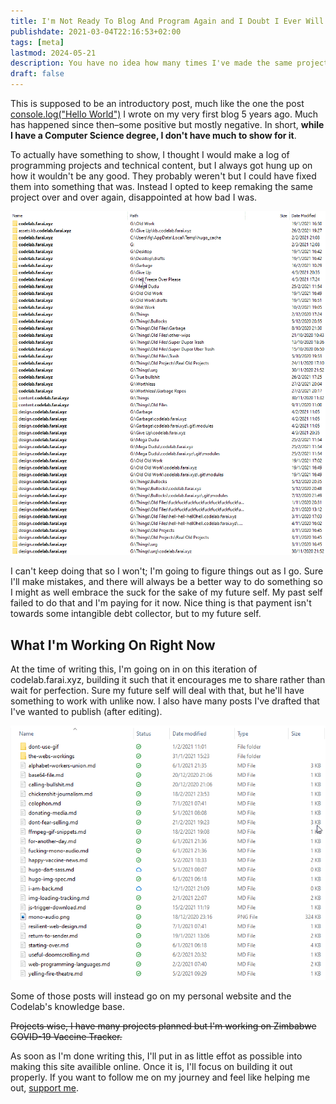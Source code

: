 ```yaml
---
title: I'm Not Ready To Blog And Program Again and I Doubt I Ever Will So I'll Figure It Out As I Go
publishdate: 2021-03-04T22:16:53+02:00
tags: [meta]
lastmod: 2024-05-21
description: You have no idea how many times I've made the same project over an over again. I'm sick of it so I'm going to make it up as I go.
draft: false 
---
```


This is supposed to be an introductory post, much like the one the post [console.log("Hello World")](http://web.archive.org/web/20160716060004/https://agckb.wordpress.com/2015/09/11/hello-world/) I wrote on my very first blog 5 years ago. Much has happened since then–some positive but mostly negative. In short, **while I have a Computer Science degree, I don't have much to show for it**.

To actually have something to show, I thought I would make a log of programming projects and technical content, but I always got hung up on how it wouldn't be any good. They probably weren't but I could have fixed them into something that was. Instead I opted to keep remaking the same project over and over again, disappointed at how bad I was.

![Numerous directories named something like "codelab.farai.xyz" listed in Explorer](/images/all-the-abandoned-websites.png)

I can't keep doing that so I won't; I'm going to figure things out as I go. Sure I'll make mistakes, and there will always be a better way to do something so I might as well embrace the suck for the sake of my future self. My past self failed to do that and I'm paying for it now. Nice thing is that payment isn't towards some intangible debt collector, but to my future self.

## What I'm Working On Right Now

At the time of writing this, I'm going on in on this iteration of codelab.farai.xyz, building it such that it encourages me to share rather than wait for perfection. Sure my future self will deal with that, but he'll have something to work with unlike now. I also have many posts I've drafted that I've wanted to publish (after editing).

![Various md files listed in explorer on various topics](/images/drafts.png)

Some of those posts will instead go on my personal website and the Codelab's knowledge base.

~~Projects wise, I have many projects planned but I'm working on Zimbabwe COVID-19 Vaccine Tracker.~~

As soon as I'm done writing this, I'll put in as little effot as possible into making this site availible online. Once it is, I'll focus on building it out properly. If you want to follow me on my journey and feel like helping me out, [support me](/content/support.md).
